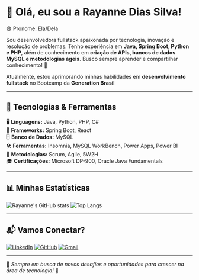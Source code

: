 <!-- ## Hi there 👋

**DiasRay/DiasRay** is a ✨ _special_ ✨ repository because its `README.md` (this file) appears on your GitHub profile.

Here are some ideas to get you started:

- 🔭 I’m currently working on ...
- 🌱 I’m currently learning ...
- 👯 I’m looking to collaborate on ...
- 🤔 I’m looking for help with ...
- 💬 Ask me about ...
- 📫 How to reach me: ...
- 😄 Pronouns: ...
- ⚡ Fun fact: ...
-->

# 👋 Olá, eu sou a Rayanne Dias Silva!  

😄 Pronome: Ela/Dela

Sou desenvolvedora fullstack apaixonada por tecnologia, inovação e resolução de problemas. Tenho experiência em **Java, Spring Boot, Python e PHP**, além de conhecimento em **criação de APIs, bancos de dados MySQL e metodologias ágeis**. Busco sempre aprender e compartilhar conhecimento! 🚀  

Atualmente, estou aprimorando minhas habilidades em **desenvolvimento fullstack** no Bootcamp da **Generation Brasil**

---

## 🚀 Tecnologias & Ferramentas  

🖥 **Linguagens:** Java, Python, PHP, C#  
🔧 **Frameworks:** Spring Boot, React  
🗄 **Banco de Dados:** MySQL  
🛠 **Ferramentas:** Insomnia, MySQL WorkBench, Power Apps, Power BI  
📌 **Metodologias:** Scrum, Agile, 5W2H  
🎓 **Certificações:** Microsoft DP-900, Oracle Java Fundamentals  

<!-- 
---

## 🌟 Projetos Destacados  

📌 [**Sistema de Avaliação de TCC**](https://github.com/seu-repositorio) - Plataforma web que automatiza a avaliação acadêmica.  
🛒 [**E-commerce de Produtos Naturais**](https://github.com/seu-repositorio) - Loja virtual focada em produtos saudáveis.  
📊 [**Dashboard de Análises com Power BI**](https://github.com/seu-repositorio) - Visualização de dados para tomada de decisões.  
-->
---

## 📊 Minhas Estatísticas  

![Rayanne's GitHub stats](https://github-readme-stats.vercel.app/api?username=DiasRay&show_icons=true&theme=dracula)  ![Top Langs](https://github-readme-stats.vercel.app/api/top-langs/?username=DiasRay&layout=compact&theme=dracula) 

---

## 📬 Vamos Conectar?  

[![LinkedIn](https://img.shields.io/badge/LinkedIn-0077B5?style=for-the-badge&logo=linkedin&logoColor=white)](https://www.linkedin.com/in/rayanne-dias-silva/)  [![GitHub](https://img.shields.io/badge/GitHub-181717?style=for-the-badge&logo=github&logoColor=white)](https://github.com/DiasRay)  [![Gmail](https://img.shields.io/badge/Gmail-D14836?style=for-the-badge&logo=gmail&logoColor=white)](mailto:diassilvarayanne@gmail.com)

---

🔗 *Sempre em busca de novos desafios e oportunidades para crescer na área de tecnologia!* 🚀  

